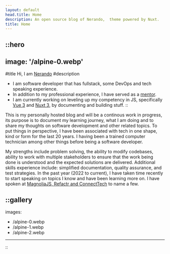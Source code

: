 ```yaml
---
layout: default
head.title: Home
description: An open source blog of Nerando,  theme powered by Nuxt.
title: Home
---
```


::hero
---
image: '/alpine-0.webp'
---
#title
Hi, I am [Nerando](https://twitter.com/nerajno)
#description
- I am software developer that has fullstack, some DevOps and tech speaking experience.
- In addition to my professional experience, I have served as a [mentor](https://www.facebook.com/groups/free.code.camp.atlanta/).
- I am currently working on leveling up my competency in JS, specifically [Vue 3](https://youtu.be/YrxBCBibVo0?si=waKguCVXgBr7noN9) and [Nuxt 3](https://youtu.be/fTPCKnZZ2dk?si=BHYvD8DVPaIjW_lD), by documenting and building stuff.
::

This is my personally hosted blog and will be a continous work in progress, its purpose is to document my learning journey, what I am doing and to share my thoughts on software development and  other related topics. To put things in perspective, I have been associated with tech in one shape, kind or form for the last 20 years. I having been a trained computer technician among other things before being a software developer.

My strengths include problem solving, the ability to modify codebases, ability to work with multiple stakeholders to ensure that the work being done is understood and the expected solutions are delivered. Additional skills experience include: simplified documentation, quality assurance, and test strategies. In the past year (2022 to current), I have taken time recently to start speaking on topics I know and have been learning more on. I have spoken at [MagnoliaJS, Refactr and ConnectTech](https://youtube.com/playlist?list=PLGnY7AR_74ENDGunY0tewSTY1q2a6Q6rB&si=4FZnryyV-114O_Db) to name a few.



::gallery
---
images:
  - /alpine-0.webp
  - /alpine-1.webp
  - /alpine-2.webp
---
::

